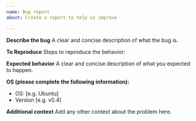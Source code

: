 ```yaml
---
name: Bug report
about: Create a report to help us improve

---
```


**Describe the bug**
A clear and concise description of what the bug is.


**To Reproduce**
Steps to reproduce the behavior:


**Expected behavior**
A clear and concise description of what you expected to happen.


**OS (please complete the following information):**
 - OS: [e.g. Ubuntu]
 - Version [e.g. v0.4]


**Additional context**
Add any other context about the problem here.
